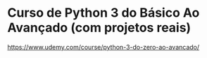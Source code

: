 # Curso de Python 3 do Básico Ao Avançado (com projetos reais)
https://www.udemy.com/course/python-3-do-zero-ao-avancado/
